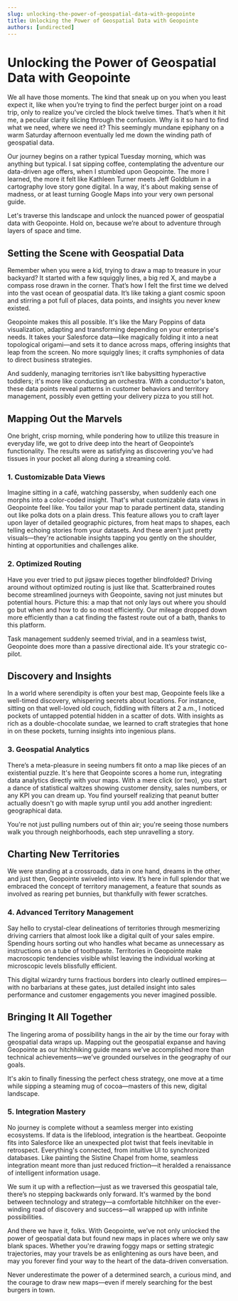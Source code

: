 ```yaml
---
slug: unlocking-the-power-of-geospatial-data-with-geopointe
title: Unlocking the Power of Geospatial Data with Geopointe
authors: [undirected]
---
```



# Unlocking the Power of Geospatial Data with Geopointe

We all have those moments. The kind that sneak up on you when you least expect it, like when you’re trying to find the perfect burger joint on a road trip, only to realize you've circled the block twelve times. That’s when it hit me, a peculiar clarity slicing through the confusion. Why is it so hard to find what we need, where we need it? This seemingly mundane epiphany on a warm Saturday afternoon eventually led me down the winding path of geospatial data. 

Our journey begins on a rather typical Tuesday morning, which was anything but typical. I sat sipping coffee, contemplating the adventure our data-driven age offers, when I stumbled upon Geopointe. The more I learned, the more it felt like Kathleen Turner meets Jeff Goldblum in a cartography love story gone digital. In a way, it's about making sense of madness, or at least turning Google Maps into your very own personal guide. 

Let's traverse this landscape and unlock the nuanced power of geospatial data with Geopointe. Hold on, because we’re about to adventure through layers of space and time.

## Setting the Scene with Geospatial Data

Remember when you were a kid, trying to draw a map to treasure in your backyard? It started with a few squiggly lines, a big red X, and maybe a compass rose drawn in the corner. That’s how I felt the first time we delved into the vast ocean of geospatial data. It’s like taking a giant cosmic spoon and stirring a pot full of places, data points, and insights you never knew existed.

Geopointe makes this all possible. It's like the Mary Poppins of data visualization, adapting and transforming depending on your enterprise's needs. It takes your Salesforce data—like magically folding it into a neat topological origami—and sets it to dance across maps, offering insights that leap from the screen. No more squiggly lines; it crafts symphonies of data to direct business strategies.

And suddenly, managing territories isn’t like babysitting hyperactive toddlers; it's more like conducting an orchestra. With a conductor's baton, these data points reveal patterns in customer behaviors and territory management, possibly even getting your delivery pizza to you still hot.

## Mapping Out the Marvels

One bright, crisp morning, while pondering how to utilize this treasure in everyday life, we got to drive deep into the heart of Geopointe’s functionality. The results were as satisfying as discovering you’ve had tissues in your pocket all along during a streaming cold.

### 1. **Customizable Data Views**

Imagine sitting in a café, watching passersby, when suddenly each one morphs into a color-coded insight. That's what customizable data views in Geopointe feel like. You tailor your map to parade pertinent data, standing out like polka dots on a plain dress. This feature allows you to craft layer upon layer of detailed geographic pictures, from heat maps to shapes, each telling echoing stories from your datasets. And these aren't just pretty visuals—they're actionable insights tapping you gently on the shoulder, hinting at opportunities and challenges alike.

### 2. **Optimized Routing**

Have you ever tried to put jigsaw pieces together blindfolded? Driving around without optimized routing is just like that. Scatterbrained routes become streamlined journeys with Geopointe, saving not just minutes but potential hours. Picture this: a map that not only lays out where you should go but when and how to do so most efficiently. Our mileage dropped down more efficiently than a cat finding the fastest route out of a bath, thanks to this platform.

Task management suddenly seemed trivial, and in a seamless twist, Geopointe does more than a passive directional aide. It’s your strategic co-pilot.

## Discovery and Insights

In a world where serendipity is often your best map, Geopointe feels like a well-timed discovery, whispering secrets about locations. For instance, sitting on that well-loved old couch, fiddling with filters at 2 a.m., I noticed pockets of untapped potential hidden in a scatter of dots. With insights as rich as a double-chocolate sundae, we learned to craft strategies that hone in on these pockets, turning insights into ingenious plans.

### 3. **Geospatial Analytics**

There’s a meta-pleasure in seeing numbers fit onto a map like pieces of an existential puzzle. It's here that Geopointe scores a home run, integrating data analytics directly with your maps. With a mere click (or two), you start a dance of statistical waltzes showing customer density, sales numbers, or any KPI you can dream up. You find yourself realizing that peanut butter actually doesn't go with maple syrup until you add another ingredient: geographical data.

You're not just pulling numbers out of thin air; you're seeing those numbers walk you through neighborhoods, each step unravelling a story.

## Charting New Territories

We were standing at a crossroads, data in one hand, dreams in the other, and just then, Geopointe swiveled into view. It’s here in full splendor that we embraced the concept of territory management, a feature that sounds as involved as rearing pet bunnies, but thankfully with fewer scratches.

### 4. **Advanced Territory Management**

Say hello to crystal-clear delineations of territories through mesmerizing driving carriers that almost look like a digital quilt of your sales empire. Spending hours sorting out who handles what became as unnecessary as instructions on a tube of toothpaste. Territories in Geopointe make macroscopic tendencies visible whilst leaving the individual working at microscopic levels blissfully efficient.

This digital wizardry turns fractious borders into clearly outlined empires—with no barbarians at these gates, just detailed insight into sales performance and customer engagements you never imagined possible. 

## Bringing It All Together

The lingering aroma of possibility hangs in the air by the time our foray with geospatial data wraps up. Mapping out the geospatial expanse and having Geopointe as our hitchhiking guide means we’ve accomplished more than technical achievements—we’ve grounded ourselves in the geography of our goals.

It's akin to finally finessing the perfect chess strategy, one move at a time while sipping a steaming mug of cocoa—masters of this new, digital landscape.

### 5. **Integration Mastery**

No journey is complete without a seamless merger into existing ecosystems. If data is the lifeblood, integration is the heartbeat. Geopointe fits into Salesforce like an unexpected plot twist that feels inevitable in retrospect. Everything's connected, from intuitive UI to synchronized databases. Like painting the Sistine Chapel from home, seamless integration meant more than just reduced friction—it heralded a renaissance of intelligent information usage.

We sum it up with a reflection—just as we traversed this geospatial tale, there’s no stepping backwards only forward. It's warmed by the bond between technology and strategy—a comfortable hitchhiker on the ever-winding road of discovery and success—all wrapped up with infinite possibilities.

And there we have it, folks. With Geopointe, we’ve not only unlocked the power of geospatial data but found new maps in places where we only saw blank spaces. Whether you're drawing foggy maps or setting strategic trajectories, may your travels be as enlightening as ours have been, and may you forever find your way to the heart of the data-driven conversation. 

Never underestimate the power of a determined search, a curious mind, and the courage to draw new maps—even if merely searching for the best burgers in town.